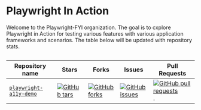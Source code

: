 # Playwright In Action

Welcome to the Playwright-FYI organization. The goal is to cxplore Playwright in Action for testing various features with various application frameworks and scenarios. The table below will be updated with repository stats.

## 
| Repository name | Stars | Forks | Issues | Pull Requests |
| --- | --- | --- |--- |--- |
| [`playwright-a11y-demo`](https://github.com/Playwright-FYI/playwright-a11y-demo) | [![GitHub tars](https://img.shields.io/github/stars/Playwright-FYI/playwright-a11y-demo.svg?style=for-the-badge)](https://github.com/Playwright-FYI/playwright-a11y-demo/stars) | [![GitHub forks](https://img.shields.io/github/forks/Playwright-FYI/playwright-a11y-demo.svg?style=for-the-badge)](https://github.com/Playwright-FYI/playwright-a11y-demo/forks) | [![GitHub issues](https://img.shields.io/github/issues/Playwright-FYI/playwright-a11y-demo.svg?style=for-the-badge)](https://github.com/Playwright-FYI/playwright-a11y-demo/issues) | [![GitHub pull requests](https://img.shields.io/github/issues-pr/Playwright-FYI/playwright-a11y-demo.svg?style=for-the-badge)](https://github.com/Playwright-FYI/playwright-a11y-demo/pulls).  |
